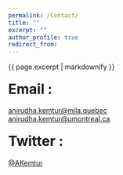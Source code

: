 ```yaml
---
permalink: /Contact/
title: ""
excerpt: ""
author_profile: true
redirect_from: 
---
```


{{ page.excerpt | markdownify }}

#### <span style="font-size: 2em;">Email :</span>
 [anirudha.kemtur@mila.quebec](mailto:anirudha.kemtur@mila.quebec) <br>
 [anirudha.kemtur@umontreal.ca](mailto:anirudha.kemtur@umontreal.ca)<br>

 
#### <span style="font-size: 2em;">Twitter :</span>
 [@AKemtur](https://twitter.com/AKemtur)
 
